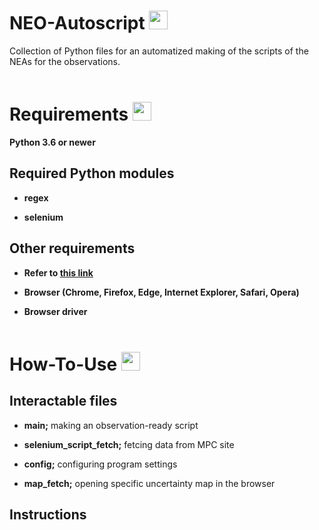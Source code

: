 # NEO-Autoscript <img src='https://image.flaticon.com/icons/png/512/547/547436.png' width='30'/>

Collection of Python files for an automatized making of the scripts of the NEAs for the observations.  
&nbsp;

# Requirements <img src='https://image.flaticon.com/icons/png/512/4295/4295919.png' width='30'/>

**Python 3.6 or newer**

## Required Python modules

- **regex**

- **selenium**

## Other requirements

- **Refer to [this link](https://www.selenium.dev/documentation/getting_started/installing_browser_drivers/)**

- **Browser (Chrome, Firefox, Edge, Internet Explorer, Safari, Opera)**
- **Browser driver**
  &nbsp;  
  &nbsp;

# How-To-Use <img src='https://image.flaticon.com/icons/png/512/1321/1321639.png' width='30'/>

## Interactable files

- **main;** making an observation-ready script

- **selenium_script_fetch;** fetcing data from MPC site
- **config;** configuring program settings
- **map_fetch;** opening specific uncertainty map in the browser

## Instructions
